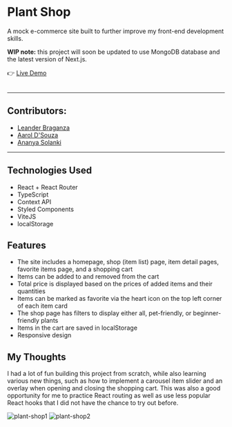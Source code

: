 # Plant Shop

A mock e-commerce site built to further improve my front-end development skills.

<b>WIP note:</b> this project will soon be updated to use MongoDB database and the latest version of Next.js.

:point_right: [Live Demo](https://rimasem.github.io/plant-shop/) <br> <br>
<hr>

## Contributors:
- [Leander Braganza](https://github.com/Leebro10)
- [Aarol D'Souza](https://github.com/AarDG10)
- [Ananya Solanki](https://github.com/ananyasolanki1)

<hr>

## Technologies Used
- React + React Router
- TypeScript
- Context API
- Styled Components
- ViteJS
- localStorage

## Features
- The site includes a homepage, shop (item list) page, item detail pages, favorite items page, and a shopping cart
- Items can be added to and removed from the cart
- Total price is displayed based on the prices of added items and their quantities
- Items can be marked as favorite via the heart icon on the top left corner of each item card
- The shop page has filters to display either all, pet-friendly, or beginner-friendly plants
- Items in the cart are saved in localStorage
- Responsive design

## My Thoughts
I had a lot of fun building this project from scratch, while also learning various new things, such as how to implement a carousel item slider 
and an overlay when opening and closing the shopping cart. This was also a good opportunity for me to practice React routing as well as use less 
popular React hooks that I did not have the chance to try out before.


![plant-shop1](https://user-images.githubusercontent.com/98835134/224503145-600198c6-f121-4a02-9856-7a9f56ace9f0.png)
![plant-shop2](https://user-images.githubusercontent.com/98835134/224503147-9c47229e-c478-4e31-9e39-94eff9343d65.png)
